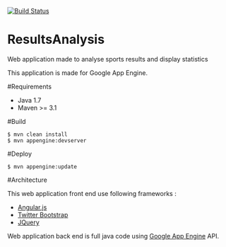 [![Build Status](https://travis-ci.org/hlaunay/ResultsAnalysis.svg?branch=master)](https://travis-ci.org/hlaunay/ResultsAnalysis)

ResultsAnalysis
===============

Web application made to analyse sports results and display statistics

This application is made for Google App Engine.

#Requirements

* Java 1.7
* Maven >= 3.1

#Build

    $ mvn clean install
    $ mvn appengine:devserver
    
#Deploy

    $ mvn appengine:update
    
#Architecture

This web application front end use following frameworks : 

* [Angular.js](https://angularjs.org/)
* [Twitter Bootstrap](http://getbootstrap.com/)
* [JQuery](http://jquery.com/)

Web application back end is full java code using [Google App Engine](https://developers.google.com/appengine/) API.
